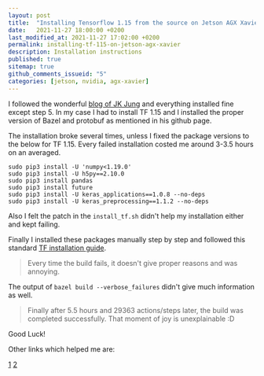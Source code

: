 ```yaml
---
layout: post
title:  "Installing Tensorflow 1.15 from the source on Jetson AGX Xavier"
date:   2021-11-27 18:00:00 +0200
last_modified_at: 2021-11-27 17:02:00 +0200
permalink: installing-tf-115-on-jetson-agx-xavier
description: Installation instructions
published: true
sitemap: true
github_comments_issueid: "5"
categories: [jetson, nvidia, agx-xavier]
---
```


I followed the wonderful [blog of JK Jung](https://jkjung-avt.github.io/build-tensorflow-1.12.2/) and everything installed fine except step 5. In my case I had to install TF 1.15 and I installed the proper version of Bazel and protobuf as mentioned in his github page. 

The installation broke several times, unless I fixed the package versions to the below for TF 1.15. Every failed installation costed me around 3-3.5 hours on an averaged.

```
sudo pip3 install -U 'numpy<1.19.0'
sudo pip3 install -U h5py==2.10.0
sudo pip3 install pandas
sudo pip3 install future
sudo pip3 install -U keras_applications==1.0.8 --no-deps
sudo pip3 install -U keras_preprocessing==1.1.2 --no-deps
```

Also I felt the patch in the `install_tf.sh` didn't help my installation either and kept failing. 

Finally I installed these packages manually step by step and followed this standard [TF installation guide](https://www.tensorflow.org/install/source).

> Every time the build fails, it doesn't give proper reasons and was annoying. 

The output of `bazel build --verbose_failures` didn't give much information as well. 

> Finally after 5.5 hours and 29363 actions/steps later, the build was completed successfully. That moment of joy is unexplainable :D 


Good Luck! 

Other links which helped me are: 

[1](https://forums.developer.nvidia.com/t/building-tensorflow-1-13-on-jetson-xavier/75966)
[2](https://www.bojankomazec.com/2019/12/how-to-build-tensorflow-20-on-jetson.html)

